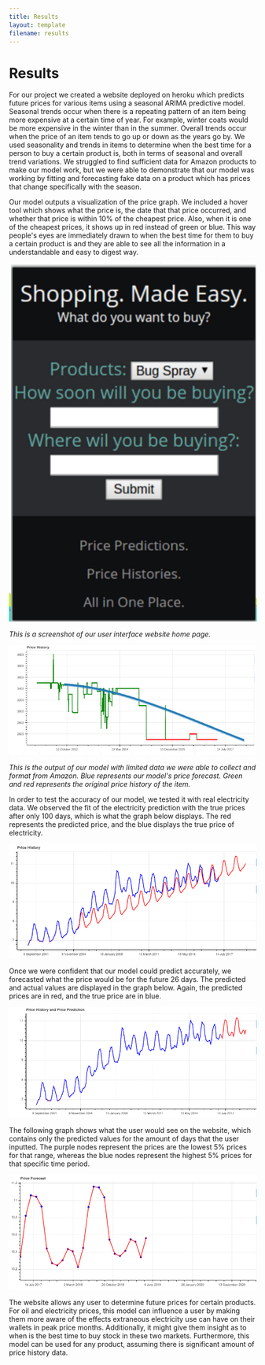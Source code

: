 ```yaml
---
title: Results
layout: template
filename: results
--- 
```


# Results
For our project we created a website deployed on heroku which predicts future prices for various items using a seasonal ARIMA predictive model. Seasonal trends occur when there is a repeating pattern of an item being more expensive at a certain time of year. For example, winter coats would be more expensive in the winter than in the summer. Overall trends occur when the price of an item tends to go up or down as the years go by. We used seasonality and trends in items to determine when the best time for a person to buy a certain product is, both in terms of seasonal and overall trend variations. We struggled to find sufficient data for Amazon products to make our model work, but we were able to demonstrate that our model was working by fitting and forecasting fake data on a product which has prices that change specifically with the season. 

Our model outputs a visualization of the price graph. We included a hover tool which shows what the price is, the date that that price occurred, and whether that price is within 10% of the cheapest price. Also, when it is one of the cheapest prices, it shows up in red instead of green or blue. This way people's eyes are immediately drawn to when the best time for them to buy a certain product is and they are able to see all the information in a understandable and easy to digest way. 

<img src="https://raw.githubusercontent.com/vickymmcd/AmazonSoftDesWarriors/master/images/homepage.png" alt ="" />

*This is a screenshot of our user interface website home page.*

<img src="https://raw.githubusercontent.com/vickymmcd/AmazonSoftDesWarriors/master/images/pricehistory.png" alt ="" />

*This is the output of our model with limited data we were able to collect and format from Amazon. Blue represents our model's price forecast. Green and red represents the original price history of the item.*

<p>
In order to test the accuracy of our model, we tested it with real electricity data. We observed the fit of the electricity prediction with the true prices after only 100 days, which is what the graph below displays. The red represents the predicted price, and the blue displays the true price of electricity.</p>

<img src= "https://raw.githubusercontent.com/vickymmcd/AmazonSoftDesWarriors/master/images/model_fit.png" alt ="" />
<p>
Once we were confident that our model could predict accurately, we forecasted what the price would be for the future 26 days. The predicted and actual values are displayed in the graph below. Again, the predicted prices are in red, and the true price are in blue.  </p>

<img src= "https://raw.githubusercontent.com/vickymmcd/AmazonSoftDesWarriors/master/images/prediction_hist.png" alt ="" />
<p>
The following graph shows what the user would see on the website, which contains only the predicted values for the amount of days that the user inputted. The purple nodes represent the prices are the lowest 5% prices for that range, whereas the blue nodes represent the highest 5% prices for that specific time period.</p>

<img src= "https://raw.githubusercontent.com/vickymmcd/AmazonSoftDesWarriors/master/images/forecast.png" alt ="" />
<p>
The website allows any user to determine future prices for certain products. For oil and electricity prices, this model can influence a user by making them more aware of the effects extraneous electricity use can have on their wallets in peak price months. Additionally, it might give them insight as to when is the best time to buy stock in these two markets. Furthermore, this model can be used for any product, assuming there is significant amount of price history data.</p>

